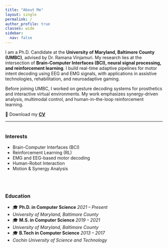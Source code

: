 ```yaml
---
title: "About Me"
layout: single
permalink: /
author_profile: true
classes: wide
sidebar:
  nav: false
---
```


I am a Ph.D. Candidate at the **University of Maryland, Baltimore County (UMBC)**, advised by Dr. Ramana Vinjamuri. My research lies at the intersection of **Brain-Computer Interfaces (BCI), neural signal processing, and reinforcement learning**. I build real-time adaptive pipelines for motor intent decoding using EEG and EMG signals, with applications in assistive technologies, rehabilitation, and neuroadaptive gaming.

Before joining UMBC, I worked on gesture decoding systems for prosthetics and interactive virtual environments. My work emphasizes synergy-driven analysis, multimodal control, and human-in-the-loop reinforcement learning.

📄 Download my [**CV**](/assets/docs/Parthan_CV.pdf)

---
<div style="display: flex; flex-wrap: wrap; gap: 2rem; align-items: flex-start; justify-content: space-between;">

<div style="flex: 1; min-width: 250px;">
  
### Interests

- Brain-Computer Interfaces (BCI)
- Reinforcement Learning (RL)
- EMG and EEG-based motor decoding
- Human-Robot Interaction
- Motion & Synergy Analysis

</div>

<div style="flex: 1; min-width: 250px;">
  
### Education

- 🎓 **Ph.D. in Computer Science**     _2021 – Present_
- *University of Maryland, Baltimore County*    
- 🎓 **M.S. in Computer Science**      _2019 – 2021_
-  *University of Maryland, Baltimore County*
- 🎓 **B.Tech in Computer Science**    _2013 – 2017_
-  *Cochin University of Science and Technology* 

  </div>

</div>
